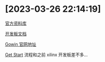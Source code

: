 

# [2023-03-26 22:14:19]

[官方资料库](https://dl.sipeed.com/shareURL/TANG/Nano%209K)

[开发板文档](https://wiki.sipeed.com/hardware/zh/tang/Tang-Nano-9K/Nano-9K.html)

[Gowin 官网地址](http://www.gowinsemi.com.cn/faq.aspx#1)

[Get Start](https://wiki.sipeed.com/hardware/zh/tang/Tang-Nano-9K/examples/LED.html) 流程和之前 xilinx 开发板差不多...
